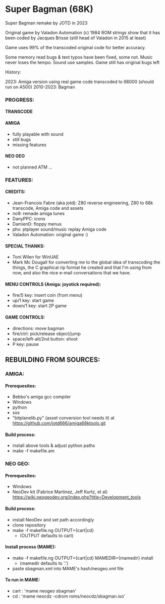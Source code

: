 # Super Bagman (68K)

Super Bagman remake by JOTD in 2023

Original game by Valadon Automation (c) 1984
ROM strings show that it has been coded by Jacques Brisse (still head of Valadon in 2015 at least)

Game uses 99% of the transcoded original code for better accuracy.

Some memory read bugs & text typos have been fixed, some not. 
Music never loses the tempo.
Sound use samples.
Game still has original bugs left

History: 

2023: Amiga version using real game code transcoded to 68000 (should run on A500)
2010-2023: Bagman


### PROGRESS:

#### TRANSCODE


#### AMIGA

- fully playable with sound
- still bugs
- missing features

#### NEO GEO

- not planned ATM ...

### FEATURES:

#### CREDITS:

- Jean-Francois Fabre (aka jotd): Z80 reverse engineering, Z80 to 68k transcode, Amiga code and assets
- no9: remade amiga tunes
- DanyPPC: icons
- DamienD: floppy menus
- phx: ptplayer sound/music replay Amiga code
- Valadon Automation: original game :)

#### SPECIAL THANKS:

- Toni Wilen for WinUAE
- Mark Mc Dougall for converting me to the global idea of transcoding the things,
  the C graphical rip format he created and that I'm using from now, and also
  the nice e-mail conversations that we have.

#### MENU CONTROLS (Amiga: joystick required):

- fire/5 key: insert coin (from menu)
- up/1 key: start game
- down/1 key: start 2P game

#### GAME CONTROLS:

- directions: move bagman
- fire/ctrl: pick/release object/jump
- space/left-alt/2nd button: shoot
- P key: pause

## REBUILDING FROM SOURCES:

### AMIGA:

#### Prerequesites:

- Bebbo's amiga gcc compiler
- Windows
- python
- sox
- "bitplanelib.py" (asset conversion tool needs it) at https://github.com/jotd666/amiga68ktools.git

#### Build process:

- install above tools & adjust python paths
- make -f makefile.am

### NEO GEO:

#### Prerequesites:

- Windows
- NeoDev kit (Fabrice Martinez, Jeff Kurtz, et al)  
  https://wiki.neogeodev.org/index.php?title=Development_tools

#### Build process:

- install NeoDev and set path accordingly
- clone repository
- make -f makefile.ng OUTPUT={cart|cd}
  - (OUTPUT defaults to cart)
  
#### Install process (MAME):

- make -f makefile.ng OUTPUT={cart|cd} MAMEDIR={mamedir} install
  - (mamedir defaults to '.')
- paste sbagman.xml into MAME's hash/neogeo.xml file

#### To run in MAME:

- cart : 'mame neogeo sbagman'
- cd : 'mame neocdz -cdrom roms/neocdz/sbagman.iso'
  
